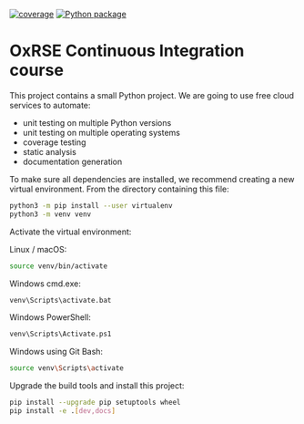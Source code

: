 [![coverage](https://github.com/SimiaoZhao/CINOT/actions/workflows/coverage.yml/badge.svg)](https://github.com/SimiaoZhao/CINOT/actions/workflows/coverage.yml)
[![Python package](https://github.com/SimiaoZhao/CINOT/actions/workflows/python-package.yml/badge.svg)](https://github.com/SimiaoZhao/CINOT/actions/workflows/python-package.yml)
# OxRSE Continuous Integration course

This project contains a small Python project. We are going to use free cloud services to automate:

- unit testing on multiple Python versions
- unit testing on multiple operating systems
- coverage testing
- static analysis
- documentation generation

To make sure all dependencies are installed, we recommend creating a new virtual environment.
From the directory containing this file:

```bash
python3 -m pip install --user virtualenv
python3 -m venv venv
```

Activate the virtual environment:

Linux / macOS:
```bash
source venv/bin/activate
```

Windows cmd.exe:
```bash
venv\Scripts\activate.bat
```

Windows PowerShell:
```bash
venv\Scripts\Activate.ps1
```

Windows using Git Bash:
```bash
source venv\Scripts\activate
```

Upgrade the build tools and install this project:

```bash
pip install --upgrade pip setuptools wheel
pip install -e .[dev,docs]
```
